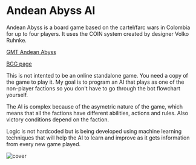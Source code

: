 # Andean Abyss AI

Andean Abyss is a board game based on the cartel/farc wars in Colombia for up to four players. It uses the COIN system created by designer Volko Ruhnke.

[GMT Andean Abyss](https://www.gmtgames.com/p-536-andean-abyss-2nd-printing.aspx)

[BGG page](https://www.boardgamegeek.com/boardgame/91080/andean-abyss)

This is not intented to be an online standalone game. You need a copy of the game to play it. My goal is to program an AI that plays as one of the non-player factions so you don't have to go through the bot flowchart yourself.

The AI is complex because of the asymetric nature of the game, which means that all the factions have different abilities, actions and rules. Also victory conditions depend on the faction.

Logic is not hardcoded but is being developed using machine learning techniques that will help the AI to learn and improve as it gets information from every new game played.

![cover](https://cdn.shopify.com/s/files/1/0274/9631/products/Andean_Abyss_800x.jpg?v=1389474780)
